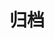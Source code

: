 # 归档

[//]: # (<script>)

[//]: # (    // let bArr = document.body.className.split&#40;' '&#41;;)

[//]: # (    // bArr.push&#40;'close'&#41;;)

[//]: # (    // document.body.className = bArr.join&#40;' '&#41;;)

[//]: # (</script>)


<TimeLine-box timeLineYear="2022">

<time-line title="一个周敲代码的反思"
        content="工欲善其事，必先利其器。"
        href="life/2022/一个周敲代码的反思.md"
        year=2022 month_day="04/08"
        name="雨落">
</time-line>

<time-line title="Vue.js作者尤雨溪：框架设计就是不断地舍取"
        content="一篇在21年8月采访我男神的录音，尤雨溪就是我男神😭，
                希望我以后也能像他一样写出那如诗一般优美的代码。加油加油！"
        external=true
        href="https://www.xiaoyuzhoufm.com/episode/60fa5462fc5d26f06578d4f6"
        year=2022 month_day="04/06"
        name="从零道一">
</time-line>

<time-line title="关于我的破烂小屋"  
        content="耗时三四天，从零到有，陆陆续续添加了不少功能。
                就像盖房子一样，我宁愿自己搭也不想套用别人做的模板。自定义yyds！😊"
        year="2022" month_day="04/05" name="雨落"
        href="life/2022/home.md">
</time-line>

</TimeLine-box>






<script type="text/javascript" src="assets/js/skrollr.min.js"></script>
<script type="text/javascript">
    let s = skrollr.init();
</script>